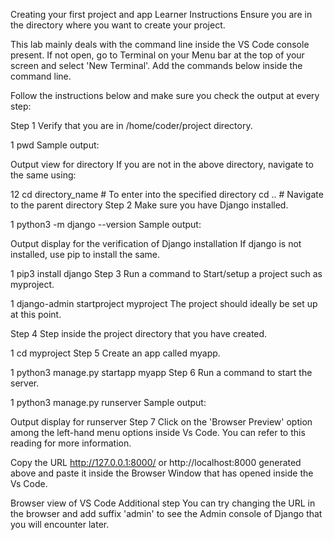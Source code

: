 Creating your first project and app
Learner Instructions
Ensure you are in the directory where you want to create your project.

This lab mainly deals with the command line inside the VS Code console present. If not open, go to Terminal on your Menu bar at the top of your screen and select 'New Terminal'. Add the commands below inside the command line.

Follow the instructions below and make sure you check the output at every step:

Step 1 
Verify that you are in /home/coder/project directory.

1
pwd
Sample output:

Output view for directory
If you are not in the above directory, navigate to the same using:

12
cd directory_name # To enter into the specified directory
cd .. # Navigate to the parent directory
Step 2
Make sure you have Django installed. 

1
python3 -m django --version
Sample output:

Output display for the verification of Django installation
If django is not installed, use pip to install the same. 

1
pip3 install django
Step 3
Run a command to Start/setup a project such as myproject.  

1
django-admin startproject myproject
The project should ideally be set up at this point.

Step 4
Step inside the project directory that you have created.

1
cd myproject
Step 5
Create an app called myapp.

1
 python3 manage.py startapp myapp
Step 6
Run a command to start the server.

1
python3 manage.py runserver
Sample output:

Output display for runserver
Step 7
Click on the 'Browser Preview' option among the left-hand menu options inside Vs Code. You can refer to 
this 
reading for more information.  

Copy the URL http://127.0.0.1:8000/ or http://localhost:8000  generated above and paste it inside the Browser Window that has opened inside the Vs Code.

Browser view of VS Code
Additional step
You can try changing the URL in the browser and add suffix 'admin' to see the Admin console of Django that you will encounter later. 
